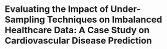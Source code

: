 # Evaluating the Impact of Under-Sampling Techniques on Imbalanced Healthcare Data: A Case Study on Cardiovascular Disease Prediction
